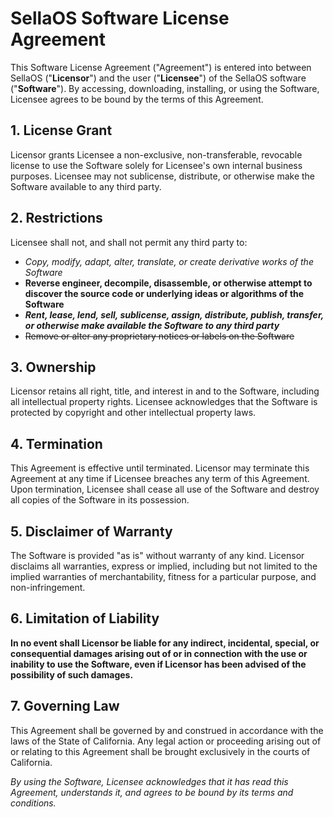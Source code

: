 # SellaOS Software License Agreement

This Software License Agreement ("Agreement") is entered into between SellaOS ("**Licensor**") and the user ("**Licensee**") of the SellaOS software ("**Software**"). By accessing, downloading, installing, or using the Software, Licensee agrees to be bound by the terms of this Agreement.

## 1. License Grant

Licensor grants Licensee a non-exclusive, non-transferable, revocable license to use the Software solely for Licensee's own internal business purposes. Licensee may not sublicense, distribute, or otherwise make the Software available to any third party.

## 2. Restrictions

Licensee shall not, and shall not permit any third party to:

- *Copy, modify, adapt, alter, translate, or create derivative works of the Software*
- **Reverse engineer, decompile, disassemble, or otherwise attempt to discover the source code or underlying ideas or algorithms of the Software**
- ***Rent, lease, lend, sell, sublicense, assign, distribute, publish, transfer, or otherwise make available the Software to any third party***
- ~~Remove or alter any proprietary notices or labels on the Software~~

## 3. Ownership

Licensor retains all right, title, and interest in and to the Software, including all intellectual property rights. Licensee acknowledges that the Software is protected by copyright and other intellectual property laws.

## 4. Termination

This Agreement is effective until terminated. Licensor may terminate this Agreement at any time if Licensee breaches any term of this Agreement. Upon termination, Licensee shall cease all use of the Software and destroy all copies of the Software in its possession.

## 5. Disclaimer of Warranty

The Software is provided "as is" without warranty of any kind. Licensor disclaims all warranties, express or implied, including but not limited to the implied warranties of merchantability, fitness for a particular purpose, and non-infringement.

## 6. Limitation of Liability

**In no event shall Licensor be liable for any indirect, incidental, special, or consequential damages arising out of or in connection with the use or inability to use the Software, even if Licensor has been advised of the possibility of such damages.**

## 7. Governing Law

This Agreement shall be governed by and construed in accordance with the laws of the State of California. Any legal action or proceeding arising out of or relating to this Agreement shall be brought exclusively in the courts of California.

*By using the Software, Licensee acknowledges that it has read this Agreement, understands it, and agrees to be bound by its terms and conditions.*
